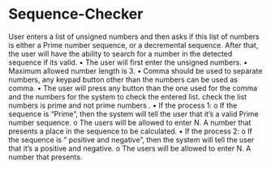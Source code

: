 # Sequence-Checker
User enters a list of unsigned numbers and then asks if this list of numbers is either a Prime number sequence, or a decremental sequence. After that, the user will have the ability to search for a number in the detected sequence if its valid.  • The user will first enter the unsigned numbers. • Maximum allowed number length is 3. • Comma should be used to separate numbers, any keypad button other than the numbers can be used as comma. • The user will press any button than the one used for the comma and the numbers for the system to check the entered list.  check the list numbers is prime and not prime numbers . • If the process 1: o If the sequence is “Prime”, then the system will tell the user that it’s a valid Prime number sequence. o The users will be allowed to enter N. A number that presents a place in the sequence to be calculated.  • If the process 2: o If the sequence is “ positive and negative”, then the system will tell the user that it’s a  positive and negative. o The users will be allowed to enter N. A number that presents.
